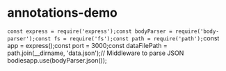 # annotations-demo
``` const express = require('express');const bodyParser = require('body-parser');const fs = require('fs');const path = require('path'); ```const app = express();const port = 3000;const dataFilePath = path.join(__dirname, 'data.json');// Middleware to parse JSON bodiesapp.use(bodyParser.json());
